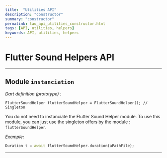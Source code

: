 ```yaml
---
title:  "Utilities API"
description: "constructor"
summary: "constructor"
permalink: tau_api_utilities_constructor.html
tags: [API, utilities, helpers]
keywords: API, utilities, helpers
---
```


# Flutter Sound Helpers API

-----------------------------------------------------------------------------------------------------------------------

## Module `instanciation`

*Dart definition (prototype) :*
```
FlutterSoundHelper flutterSoundHelper = FlutterSoundHelper(); // Singleton
```

You do not need to instanciate the Flutter Sound Helper module.
To use this module, you can just use the singleton offers by the module : `flutterSoundHelper`.

*Example:*
```dart
Duration t = await flutterSoundHelper.duration(aPathFile);
```

------------------------------------------------------------------------------------------------------------------------
